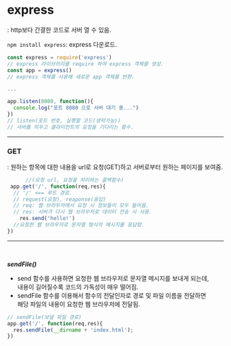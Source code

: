 express
========
: http보다 간결한 코드로 서버 열 수 있음.<br>

`npm install express`: express 다운로드.

```jsx
const express = require('express')
// express 라이브러리를 require 하여 express 객체를 생성.
const app = express()
// express 객체를 사용해 새로운 app 객체를 반환.

...

app.listen(8080, function(){
  console.log("포트 8080 으로 서버 대기 중...")
})
// listen(포트 번호, 실행할 코드(생략가능))
// 서버를 띄우고 클라이언트의 요청을 기다리는 함수.
```
---

### GET
: 원하는 항목에 대한 내용을 url로 요청(GET)하고 서버로부터 원하는 페이지를 보여줌.
```jsx
      //(요청 url, 요청을 처리하는 콜백함수)
 app.get('/', function(req,res){
  // '/' <== 루트 경로.
  // request(요청), reaponse(응답)
  // req: 웹 브라우저에서 요청 시 정보들이 모두 들어옴.
  // res: 서버가 다시 웹 브라우저로 데이터 전송 시 사용.
    res.send('hello!')
  //요청한 웹 브라우저로 문자열 형식의 메시지를 응답함.
})
```
---
<br>

***sendFile()***<br>
- send 함수를 사용하면 요청한 웹 브라우저로 문자열 메시지를 보내게 되는데, <br> 내용이 길어질수록 코드의 가독성이 매우 떨어짐.<br>
- sendFile 함수를 이용해서 함수의 전달인자로 경로 및 파일 이름을 전달하면 <br> 해당 파일의 내용이 요청한 웹 브라우저에 전달됨.

```jsx
// sendFile(보낼 파일 경로)
app.get('/', function(req,res){
  res.sendFile(__dirname + 'index.html');
})
```
